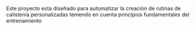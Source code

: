 Este proyecto esta diseñado para automatizar la creación de rutinas de calistenia personalizadas teniendo en cuenta principios fundamentales del entrenamiento

